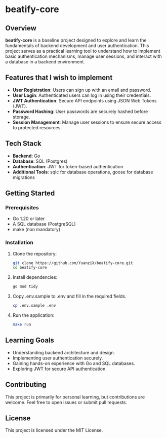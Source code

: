 # beatify-core

## Overview

**beatify-core** is a baseline project designed to explore and learn the fundamentals of backend development and user authentication. This project serves as a practical learning tool to understand how to implement basic authentication mechanisms, manage user sessions, and interact with a database in a backend environment.

## Features that I wish to implement

- **User Registration**: Users can sign up with an email and password.
- **User Login**: Authenticated users can log in using their credentials.
- **JWT Authentication**: Secure API endpoints using JSON Web Tokens (JWT).
- **Password Hashing**: User passwords are securely hashed before storage.
- **Session Management**: Manage user sessions to ensure secure access to protected resources.

## Tech Stack

- **Backend**: Go
- **Database**: SQL (Postgres)
- **Authentication**: JWT for token-based authentication
- **Additional Tools**: sqlc for database operations, goose for database migrations

## Getting Started

### Prerequisites

- Go 1.20 or later
- A SQL database (PostgreSQL)
- make (non mandatory)

### Installation

1. Clone the repository:
   ```bash
   git clone https://github.com/YuanziX/beatify-core.git
   cd beatify-core
   ```

2. Install dependencies:
   ```bash
   go mod tidy
   ```

3. Copy .env.sample to .env and fill in the required fields.
   ```bash
   cp .env.sample .env
   ```

4. Run the application:
   ```bash
   make run
   ```

## Learning Goals

- Understanding backend architecture and design.
- Implementing user authentication securely.
- Gaining hands-on experience with Go and SQL databases.
- Exploring JWT for secure API authentication.

## Contributing

This project is primarily for personal learning, but contributions are welcome. Feel free to open issues or submit pull requests.

## License

This project is licensed under the MIT License.